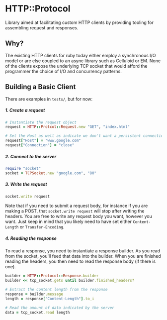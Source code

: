 # HTTP::Protocol

Library aimed at facilitating custom HTTP clients by providing tooling for assembling request and responses.

## Why?

The existing HTTP clients for ruby today either employ a synchronous I/O model or are else coupled to an async library such as Celluloid or EM. None of the clients expose the underlying TCP socket that would afford the programmer the choice of I/O and concurrency patterns.

## Building a Basic Client

There are examples in `tests/`, but for now:

##### 1. Create a request

```ruby
# Instantiate the request object
request = HTTP::Protcol::Request.new "GET", "index.html"

# Set the Host as well as indicate we don't want a persistent connection.
request["Host"] = "www.google.com"
request["Connection"] = "close"
```

##### 2. Connect to the server

```ruby
require "socket"
socket = TCPSocket.new "google.com", "80"
```

##### 3. Write the request

```ruby
socket.write request
```

Note that if you need to submit a request body, for instance if you are making a POST, that `socket.write request` will stop after writing the headers. You are free to write any request body you want, however you want. Just keep in mind that you likely need to have set either `Content-Length` or `Transfer-Encoding`.

##### 4. Reading the response

To read a response, you need to instantiate a response builder. As you read from the socket, you'll feed that data into the builder. When you are finished reading the headers, you then need to read the response body (if there is one).

```ruby
builder = HTTP::Protocol::Response.builder
builder << tcp_socket.gets until builder.finished_headers?

# Extract the content length from the response
response = builder.message
length = response["Content-Length"].to_i

# Read the amount of data indicated by the server
data = tcp_socket.read length
```
